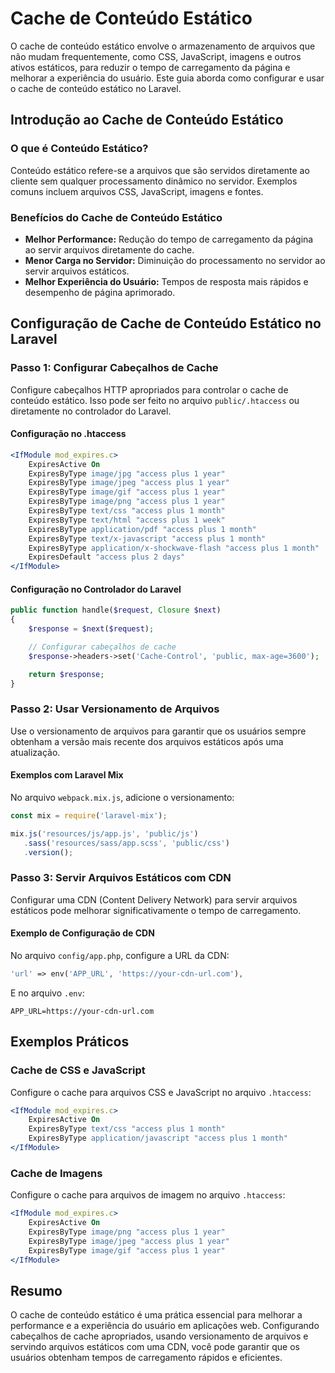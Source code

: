# Cache de Conteúdo Estático

O cache de conteúdo estático envolve o armazenamento de arquivos que não mudam frequentemente, como CSS, JavaScript, imagens e outros ativos estáticos, para reduzir o tempo de carregamento da página e melhorar a experiência do usuário. Este guia aborda como configurar e usar o cache de conteúdo estático no Laravel.

## Introdução ao Cache de Conteúdo Estático

### O que é Conteúdo Estático?

Conteúdo estático refere-se a arquivos que são servidos diretamente ao cliente sem qualquer processamento dinâmico no servidor. Exemplos comuns incluem arquivos CSS, JavaScript, imagens e fontes.

### Benefícios do Cache de Conteúdo Estático

- **Melhor Performance:** Redução do tempo de carregamento da página ao servir arquivos diretamente do cache.
- **Menor Carga no Servidor:** Diminuição do processamento no servidor ao servir arquivos estáticos.
- **Melhor Experiência do Usuário:** Tempos de resposta mais rápidos e desempenho de página aprimorado.

## Configuração de Cache de Conteúdo Estático no Laravel

### Passo 1: Configurar Cabeçalhos de Cache

Configure cabeçalhos HTTP apropriados para controlar o cache de conteúdo estático. Isso pode ser feito no arquivo `public/.htaccess` ou diretamente no controlador do Laravel.

#### Configuração no .htaccess

```apache
<IfModule mod_expires.c>
    ExpiresActive On
    ExpiresByType image/jpg "access plus 1 year"
    ExpiresByType image/jpeg "access plus 1 year"
    ExpiresByType image/gif "access plus 1 year"
    ExpiresByType image/png "access plus 1 year"
    ExpiresByType text/css "access plus 1 month"
    ExpiresByType text/html "access plus 1 week"
    ExpiresByType application/pdf "access plus 1 month"
    ExpiresByType text/x-javascript "access plus 1 month"
    ExpiresByType application/x-shockwave-flash "access plus 1 month"
    ExpiresDefault "access plus 2 days"
</IfModule>
```

#### Configuração no Controlador do Laravel

```php
public function handle($request, Closure $next)
{
    $response = $next($request);

    // Configurar cabeçalhos de cache
    $response->headers->set('Cache-Control', 'public, max-age=3600');

    return $response;
}
```

### Passo 2: Usar Versionamento de Arquivos

Use o versionamento de arquivos para garantir que os usuários sempre obtenham a versão mais recente dos arquivos estáticos após uma atualização.

#### Exemplos com Laravel Mix

No arquivo `webpack.mix.js`, adicione o versionamento:

```js
const mix = require('laravel-mix');

mix.js('resources/js/app.js', 'public/js')
   .sass('resources/sass/app.scss', 'public/css')
   .version();
```

### Passo 3: Servir Arquivos Estáticos com CDN

Configurar uma CDN (Content Delivery Network) para servir arquivos estáticos pode melhorar significativamente o tempo de carregamento.

#### Exemplo de Configuração de CDN

No arquivo `config/app.php`, configure a URL da CDN:

```php
'url' => env('APP_URL', 'https://your-cdn-url.com'),
```

E no arquivo `.env`:

```env
APP_URL=https://your-cdn-url.com
```

## Exemplos Práticos

### Cache de CSS e JavaScript

Configure o cache para arquivos CSS e JavaScript no arquivo `.htaccess`:

```apache
<IfModule mod_expires.c>
    ExpiresActive On
    ExpiresByType text/css "access plus 1 month"
    ExpiresByType application/javascript "access plus 1 month"
</IfModule>
```

### Cache de Imagens

Configure o cache para arquivos de imagem no arquivo `.htaccess`:

```apache
<IfModule mod_expires.c>
    ExpiresActive On
    ExpiresByType image/png "access plus 1 year"
    ExpiresByType image/jpeg "access plus 1 year"
    ExpiresByType image/gif "access plus 1 year"
</IfModule>
```

## Resumo

O cache de conteúdo estático é uma prática essencial para melhorar a performance e a experiência do usuário em aplicações web. Configurando cabeçalhos de cache apropriados, usando versionamento de arquivos e servindo arquivos estáticos com uma CDN, você pode garantir que os usuários obtenham tempos de carregamento rápidos e eficientes.

